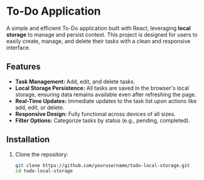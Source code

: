 # To-Do Application

A simple and efficient To-Do application built with React, leveraging **local storage** to manage and persist context. This project is designed for users to easily create, manage, and delete their tasks with a clean and responsive interface.

## Features

- **Task Management:** Add, edit, and delete tasks.
- **Local Storage Persistence:** All tasks are saved in the browser's local storage, ensuring data remains available even after refreshing the page.
- **Real-Time Updates:** Immediate updates to the task list upon actions like add, edit, or delete.
- **Responsive Design:** Fully functional across devices of all sizes.
- **Filter Options:** Categorize tasks by status (e.g., pending, completed).

## Installation

1. Clone the repository:
   ```bash
   git clone https://github.com/yourusername/todo-local-storage.git
   cd todo-local-storage
